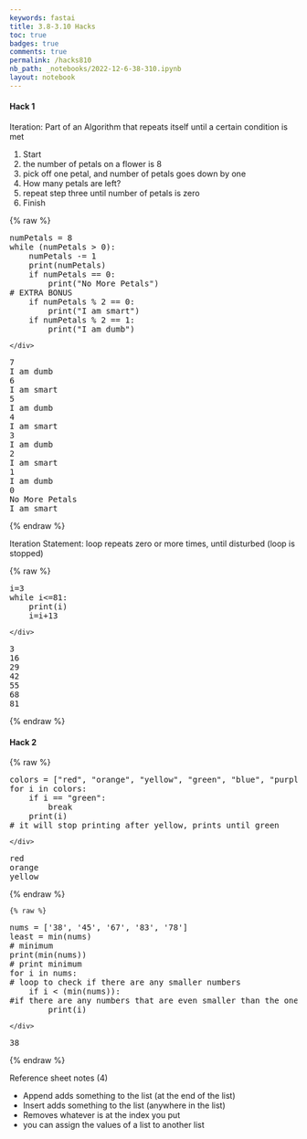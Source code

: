 ```yaml
---
keywords: fastai
title: 3.8-3.10 Hacks
toc: true
badges: true
comments: true
permalink: /hacks810
nb_path: _notebooks/2022-12-6-38-310.ipynb
layout: notebook
---
```


<!--
#################################################
### THIS FILE WAS AUTOGENERATED! DO NOT EDIT! ###
#################################################
# file to edit: _notebooks/2022-12-6-38-310.ipynb
-->

<div class="container" id="notebook-container">
        
<div class="cell border-box-sizing text_cell rendered"><div class="inner_cell">
<div class="text_cell_render border-box-sizing rendered_html">
<h4 id="Hack-1">Hack 1<a class="anchor-link" href="#Hack-1"> </a></h4>
</div>
</div>
</div>
<div class="cell border-box-sizing text_cell rendered"><div class="inner_cell">
<div class="text_cell_render border-box-sizing rendered_html">
<p>Iteration: Part of an Algorithm that repeats itself until a certain condition is met</p>

</div>
</div>
</div>
<div class="cell border-box-sizing text_cell rendered"><div class="inner_cell">
<div class="text_cell_render border-box-sizing rendered_html">
<ol>
<li>Start</li>
<li>the number of petals on a flower is 8</li>
<li>pick off one petal, and number of petals goes down by one</li>
<li>How many petals are left?</li>
<li>repeat step three until number of petals is zero</li>
<li>Finish</li>
</ol>

</div>
</div>
</div>
    {% raw %}
    
<div class="cell border-box-sizing code_cell rendered">
<div class="input">

<div class="inner_cell">
    <div class="input_area">
<div class=" highlight hl-ipython3"><pre><span></span><span class="n">numPetals</span> <span class="o">=</span> <span class="mi">8</span>
<span class="k">while</span> <span class="p">(</span><span class="n">numPetals</span> <span class="o">&gt;</span> <span class="mi">0</span><span class="p">):</span>
    <span class="n">numPetals</span> <span class="o">-=</span> <span class="mi">1</span>
    <span class="nb">print</span><span class="p">(</span><span class="n">numPetals</span><span class="p">)</span>
    <span class="k">if</span> <span class="n">numPetals</span> <span class="o">==</span> <span class="mi">0</span><span class="p">:</span>
        <span class="nb">print</span><span class="p">(</span><span class="s2">&quot;No More Petals&quot;</span><span class="p">)</span>
<span class="c1"># EXTRA BONUS</span>
    <span class="k">if</span> <span class="n">numPetals</span> <span class="o">%</span> <span class="mi">2</span> <span class="o">==</span> <span class="mi">0</span><span class="p">:</span>
        <span class="nb">print</span><span class="p">(</span><span class="s2">&quot;I am smart&quot;</span><span class="p">)</span>
    <span class="k">if</span> <span class="n">numPetals</span> <span class="o">%</span> <span class="mi">2</span> <span class="o">==</span> <span class="mi">1</span><span class="p">:</span>
        <span class="nb">print</span><span class="p">(</span><span class="s2">&quot;I am dumb&quot;</span><span class="p">)</span>
</pre></div>

    </div>
</div>
</div>

<div class="output_wrapper">
<div class="output">

<div class="output_area">

<div class="output_subarea output_stream output_stdout output_text">
<pre>7
I am dumb
6
I am smart
5
I am dumb
4
I am smart
3
I am dumb
2
I am smart
1
I am dumb
0
No More Petals
I am smart
</pre>
</div>
</div>

</div>
</div>

</div>
    {% endraw %}

<div class="cell border-box-sizing text_cell rendered"><div class="inner_cell">
<div class="text_cell_render border-box-sizing rendered_html">
<p>Iteration Statement: loop repeats zero or more times, until disturbed (loop is stopped)</p>

</div>
</div>
</div>
    {% raw %}
    
<div class="cell border-box-sizing code_cell rendered">
<div class="input">

<div class="inner_cell">
    <div class="input_area">
<div class=" highlight hl-ipython3"><pre><span></span><span class="n">i</span><span class="o">=</span><span class="mi">3</span>
<span class="k">while</span> <span class="n">i</span><span class="o">&lt;=</span><span class="mi">81</span><span class="p">:</span>
	<span class="nb">print</span><span class="p">(</span><span class="n">i</span><span class="p">)</span>
	<span class="n">i</span><span class="o">=</span><span class="n">i</span><span class="o">+</span><span class="mi">13</span>
</pre></div>

    </div>
</div>
</div>

<div class="output_wrapper">
<div class="output">

<div class="output_area">

<div class="output_subarea output_stream output_stdout output_text">
<pre>3
16
29
42
55
68
81
</pre>
</div>
</div>

</div>
</div>

</div>
    {% endraw %}

<div class="cell border-box-sizing text_cell rendered"><div class="inner_cell">
<div class="text_cell_render border-box-sizing rendered_html">
<h4 id="Hack-2">Hack 2<a class="anchor-link" href="#Hack-2"> </a></h4>
</div>
</div>
</div>
    {% raw %}
    
<div class="cell border-box-sizing code_cell rendered">
<div class="input">

<div class="inner_cell">
    <div class="input_area">
<div class=" highlight hl-ipython3"><pre><span></span><span class="n">colors</span> <span class="o">=</span> <span class="p">[</span><span class="s2">&quot;red&quot;</span><span class="p">,</span> <span class="s2">&quot;orange&quot;</span><span class="p">,</span> <span class="s2">&quot;yellow&quot;</span><span class="p">,</span> <span class="s2">&quot;green&quot;</span><span class="p">,</span> <span class="s2">&quot;blue&quot;</span><span class="p">,</span> <span class="s2">&quot;purple&quot;</span><span class="p">]</span>
<span class="k">for</span> <span class="n">i</span> <span class="ow">in</span> <span class="n">colors</span><span class="p">:</span>
    <span class="k">if</span> <span class="n">i</span> <span class="o">==</span> <span class="s2">&quot;green&quot;</span><span class="p">:</span>
        <span class="k">break</span>
    <span class="nb">print</span><span class="p">(</span><span class="n">i</span><span class="p">)</span>
<span class="c1"># it will stop printing after yellow, prints until green</span>
</pre></div>

    </div>
</div>
</div>

<div class="output_wrapper">
<div class="output">

<div class="output_area">

<div class="output_subarea output_stream output_stdout output_text">
<pre>red
orange
yellow
</pre>
</div>
</div>

</div>
</div>

</div>
    {% endraw %}

    {% raw %}
    
<div class="cell border-box-sizing code_cell rendered">
<div class="input">

<div class="inner_cell">
    <div class="input_area">
<div class=" highlight hl-ipython3"><pre><span></span><span class="n">nums</span> <span class="o">=</span> <span class="p">[</span><span class="s1">&#39;38&#39;</span><span class="p">,</span> <span class="s1">&#39;45&#39;</span><span class="p">,</span> <span class="s1">&#39;67&#39;</span><span class="p">,</span> <span class="s1">&#39;83&#39;</span><span class="p">,</span> <span class="s1">&#39;78&#39;</span><span class="p">]</span>
<span class="n">least</span> <span class="o">=</span> <span class="nb">min</span><span class="p">(</span><span class="n">nums</span><span class="p">)</span>
<span class="c1"># minimum</span>
<span class="nb">print</span><span class="p">(</span><span class="nb">min</span><span class="p">(</span><span class="n">nums</span><span class="p">))</span>
<span class="c1"># print minimum</span>
<span class="k">for</span> <span class="n">i</span> <span class="ow">in</span> <span class="n">nums</span><span class="p">:</span>
<span class="c1"># loop to check if there are any smaller numbers</span>
    <span class="k">if</span> <span class="n">i</span> <span class="o">&lt;</span> <span class="p">(</span><span class="nb">min</span><span class="p">(</span><span class="n">nums</span><span class="p">)):</span>
<span class="c1">#if there are any numbers that are even smaller than the one before, it will print the new one, but there isn&#39;t.</span>
        <span class="nb">print</span><span class="p">(</span><span class="n">i</span><span class="p">)</span>
</pre></div>

    </div>
</div>
</div>

<div class="output_wrapper">
<div class="output">

<div class="output_area">

<div class="output_subarea output_stream output_stdout output_text">
<pre>38
</pre>
</div>
</div>

</div>
</div>

</div>
    {% endraw %}

<div class="cell border-box-sizing text_cell rendered"><div class="inner_cell">
<div class="text_cell_render border-box-sizing rendered_html">
<p>Reference sheet notes (4)</p>
<ul>
<li>Append adds something to the list (at the end of the list)</li>
<li>Insert adds something to the list (anywhere in the list)</li>
<li>Removes whatever is at the index you put</li>
<li>you can assign the values of a list to another list</li>
</ul>

</div>
</div>
</div>
</div>
 

